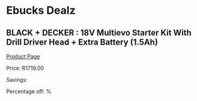 
# Ebucks Dealz
## BLACK + DECKER : 18V Multievo Starter Kit With Drill Driver Head + Extra Battery (1.5Ah)
[Product Page](https://www.ebucks.com/web/shop/productSelected.do?prodId=373597722&catId=717324798)

Price: R1719.00

Savings: 

Percentage off: %
	